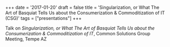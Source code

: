 +++
date = '2017-01-20'
draft = false
title = 'Singularization, or What The Art of Basquiat Tells Us about the Consumerization & Commoditization of IT (CSG)'
tags = ["presentations"]
+++

Talk on *Singularization, or What The Art of Basquiat Tells Us about the Consumerization & Commoditization of IT*, Common Solutions Group Meeting, Tempe AZ